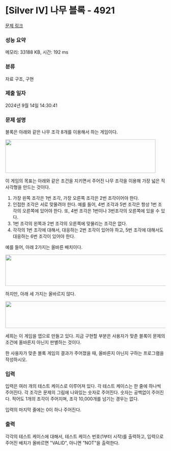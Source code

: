 # [Silver IV] 나무 블록 - 4921 

[문제 링크](https://www.acmicpc.net/problem/4921) 

### 성능 요약

메모리: 33188 KB, 시간: 192 ms

### 분류

자료 구조, 구현

### 제출 일자

2024년 9월 14일 14:30:41

### 문제 설명

<p>블록은 아래와 같은 나무 조각 8개를 이용해서 하는 게임이다.</p>

<p><img alt="" src="https://www.acmicpc.net/upload/images/block1.png" style="height:105px; width:472px"></p>

<p>이 게임의 목표는 아래와 같은 조건을 지키면서 주어진 나무 조각을 이용해 가장 넓은 직사각형을 만드는 것이다.</p>

<ol>
	<li>가장 왼쪽 조각은 1번 조각, 가장 오른쪽 조각은 2번 조각이어야 한다.</li>
	<li>인접한 조각은 서로 맞물려야 한다. 예를 들어, 4번 조각과 5번 조각은 항상 1번 조각의 오른쪽에 있어야 한다. 또, 4번 조각은 1번이나 3번조각의 오른쪽에 있을 수 있다.</li>
	<li>1번 조각의 왼쪽과 2번 조각의 오른쪽에 맞물리는 조각은 없다.</li>
	<li>각각의 1번 조각에 대해서, 대응하는 2번 조각이 있어야 하고, 5번 조각에 대해서도 대응하는 6번 조각이 있어야 한다.</li>
</ol>

<p>예를 들어, 아래 2가지는 올바른 배치이다.</p>

<p><img alt="" src="https://www.acmicpc.net/upload/images/block2.png" style="height:98px; width:545px"></p>

<p>하지만, 아래 세 가지는 올바르지 않다.</p>

<p><img alt="" src="https://www.acmicpc.net/upload/images/block3.png" style="height:84px; width:636px"></p>

<p>세희는 이 게임을 앱으로 만들고 있다. 지금 구현할 부분은 사용자가 맞춘 블록이 문제의 조건에 올바른지 아닌지 판별하는 것이다.</p>

<p>한 사용자가 맞춘 블록 게임의 결과가 주어졌을 때, 올바른지 아닌지 구하는 프로그램을 작성하시오.</p>

### 입력 

 <p>입력은 여러 개의 테스트 케이스로 이루어져 있다. 각 테스트 케이스는 한 줄에 하나씩 주어진다. 각 조각은 문제의 그림에 나와있는 숫자로 주어진다. 숫자는 공백없이 주어진다. 적어도 1개의 조각이 주어지며, 조각 10,000개를 넘기는 경우는 없다.</p>

<p>입력의 마지막 줄에는 0이 하나 주어진다.</p>

### 출력 

 <p>각각의 테스트 케이스에 대해서, 테스트 케이스 번호(1부터 시작)를 출력하고, 입력으로 주어진 배치가 올바르면 "VALID", 아니면 "NOT"을 출력한다.</p>

